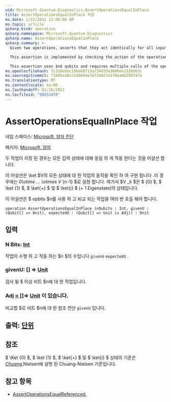 ```yaml
---
uid: Microsoft.Quantum.Diagnostics.AssertOperationsEqualInPlace
title: AssertOperationsEqualInPlace 작업
ms.date: 1/23/2021 12:00:00 AM
ms.topic: article
qsharp.kind: operation
qsharp.namespace: Microsoft.Quantum.Diagnostics
qsharp.name: AssertOperationsEqualInPlace
qsharp.summary: >-
  Given two operations, asserts that they act identically for all input states.

  This assertion is implemented by checking the action of the operations on all states of the form $V_0 \otimes ... \otimes V_{n-1}$, where $V_k$ is one of the states $\ket{0}$, $\ket{1}$, $\ket{+}$ and $\ket{i}$ (+1 eigenstate of Pauli Y operator).

  This assertion uses $n$ qubits and requires multiple calls of the operations being compared.
ms.openlocfilehash: 7c330ebdc156e60713a734d39a3600ee1326563c
ms.sourcegitcommit: 71605ea9cc630e84e7ef29027e1f0ea06299747e
ms.translationtype: MT
ms.contentlocale: ko-KR
ms.lasthandoff: 01/26/2021
ms.locfileid: "98853478"
---
```

# <a name="assertoperationsequalinplace-operation"></a>AssertOperationsEqualInPlace 작업

네임 스페이스: [Microsoft. 양자 진단](xref:Microsoft.Quantum.Diagnostics)

패키지: [Microsoft. 양자](https://nuget.org/packages/Microsoft.Quantum.QSharp.Core)


두 작업이 지정 된 경우는 모든 입력 상태에 대해 동일 하 게 작동 한다는 것을 어설션 합니다.

이 어설션은 \ket $V의 모든 상태에 대 한 작업의 동작을 확인 하 여 구현 됩니다 .이 경우에는 _0\otime ... \otimes V_ {n-1} $로 설정 합니다. 여기서 $V _k $은 $ {0} $, $ \ket {1} $, $ \ket{+} $ 및 $ \ket{i} $ (+ 1 Eigenstate)의 상태입니다.

이 어설션은 $ opbits $n를 사용 하 고 비교 되는 작업을 여러 번 호출 해야 합니다.

```qsharp
operation AssertOperationsEqualInPlace (nQubits : Int, givenU : (Qubit[] => Unit), expectedU : (Qubit[] => Unit is Adj)) : Unit
```


## <a name="input"></a>입력

### <a name="nqubits--int"></a>N Bits: [Int](xref:microsoft.quantum.lang-ref.int)

작업이 수행 하 고 작동 하는 $n $의 수입니다 `givenU` `expectedU` .


### <a name="givenu--qubit--unit"></a>givenU: [](xref:microsoft.quantum.lang-ref.qubit)[] => [Unit](xref:microsoft.quantum.lang-ref.unit) 

검사 될 $ 이상 비트 $n에 대 한 작업입니다.


### <a name="expectedu--qubit--unit--is-adj"></a>Adj [= []](xref:microsoft.quantum.lang-ref.qubit)=> [Unit](xref:microsoft.quantum.lang-ref.unit)  이 있습니다.

비교할 $로 비트 $n에 대 한 참조 연산 `givenU` 입니다.



## <a name="output--unit"></a>출력: [단위](xref:microsoft.quantum.lang-ref.unit)



## <a name="references"></a>참조

$ \Ket {0} $, $ \ket {1} $, $ \ket{+} $ 및 $ \ket{i} $ 상태의 기준은 [ *Chuang,*](https://arxiv.org/abs/quant-ph/9610001)Nielsen에 설명 된 Chuang-Nielsen 기준입니다.

## <a name="see-also"></a>참고 항목

- [AssertOperationsEqualReferenced.](xref:Microsoft.Quantum.Diagnostics.AssertOperationsEqualReferenced)